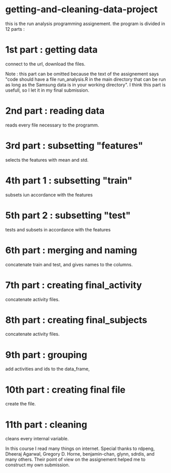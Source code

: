 # getting-and-cleaning-data-project

this is the run analysis programming assignement. 
the program is divided in 12 parts :

# 1st part : getting data
connect to the url, download the files. 

Note :  this part can be omitted because the text of the assignement says "code should have a file run_analysis.R in the main directory that can be run as long as the Samsung data is in your working directory".
I think this part is usefull, so I let it in my final submission.

# 2nd part : reading data
reads every file necessary to the programm.

# 3rd part : subsetting "features"
selects the features with mean and std.

# 4th part 1 : subsetting "train"
subsets iun accordance with the features 

# 5th part 2 : subsetting "test"
tests and subsets in accordance with the features 

# 6th part : merging and naming
concatenate train and test, and gives names to the columns.
             
# 7th part : creating final_activity
concatenate activity files.

# 8th part : creating final_subjects
concatenate activity files.

# 9th part : grouping
add activities and ids to the data_frame, 

# 10th part : creating final file
create the file.

# 11th part : cleaning 
cleans every internal variable.

In this course I read many things on internet. Special thanks to rdpeng, Dheeraj Agarwal, Gregory D. Horne, benjamin-chan, glynn, sdrdis, and many others. Their point of view on the assignement helped me to construct my own submission.